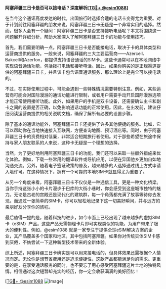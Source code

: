 **阿塞拜疆三日卡是否可以接电话？深度解析[[TG💪+ @esim1088](https://t.me/s/esim1088)]**

在当今这个通讯高度发达的时代，出国旅行时选择合适的电话卡变得尤为重要。对于计划前往阿塞拜疆的朋友来说，阿塞拜疆三日卡无疑是一个非常实用的选择。然而，很多人会有一个疑问：阿塞拜疆三日卡是否支持接听电话呢？本文将围绕这一问题展开详细分析，帮助大家深入了解阿塞拜疆三日卡的功能与使用技巧。

首先，我们需要明确一点，阿塞拜疆三日卡是否能接电话，取决于卡的具体类型和运营商提供的服务。一般来说，阿塞拜疆的三大主要运营商——Azercell、Bakcell和Azerfon，都提供支持语音通话的SIM卡。这些卡通常可以在本地网络中实现语音通话功能，包括拨打电话和接听电话。因此，如果你购买的是正规渠道提供的阿塞拜疆三日卡，并且该卡包含语音通话服务，那么理论上是完全可以接电话的。

不过，在实际使用过程中，可能会遇到一些特殊情况需要特别注意。例如，某些运营商可能会对国际漫游的通话功能进行限制，或者用户需要手动开启国际漫游选项才能正常使用接听功能。此外，如果用户的手机是双卡设备，还需要确认主卡和副卡之间的设置是否正确，以免影响通话功能的正常使用。因此，在出发前，建议仔细阅读运营商提供的相关说明文档，确保了解所有必要的设置步骤。

除了基本的通话功能外，阿塞拜疆三日卡还提供了许多其他便捷的服务。比如，它可以帮助你在当地快速接入互联网，方便查询地图、预订酒店等。同时，由于阿塞拜疆三日卡的资费相对低廉，非常适合短期旅行者使用。对于那些希望在旅途中保持与家人朋友联系的人来说，这种卡无疑是一个理想的选择。

当然，为了更好地利用阿塞拜疆三日卡的功能，我们还可以采取一些额外措施来优化体验。例如，下载一些常用的翻译软件或导航应用，以便在异国他乡更加自如地沟通交流。另外，随着电子签证政策的普及，越来越多的人选择通过线上方式申请入境许可。在这种情况下，拥有一个可靠的本地SIM卡就显得尤为重要了。

从另一个角度来看，阿塞拜疆三日卡不仅仅是一种通信工具，更是一种文化桥梁。当你手持这张小小的卡片漫步于巴库的大街小巷时，你会感受到这座城市独特的魅力。无论是古老的宫殿还是现代化的建筑群，每一个角落都充满了故事等待你去发现。而通过一张简单的SIM卡，你可以轻松地记录下这一切美好瞬间，并与远方的亲朋好友分享你的旅程。

最后值得一提的是，随着科技的进步，如今市面上已经出现了越来越多的虚拟SIM卡（eSIM）产品。这些产品无需物理卡片即可实现类似的功能，为用户带来了极大的便利性。例如，@esim1088 就是一家专注于提供全球eSIM解决方案的企业，其产品覆盖多个国家和地区，其中包括阿塞拜疆。如果你对传统实体SIM卡感到厌倦，不妨尝试一下这种新型技术带来的全新体验。

综上所述，阿塞拜疆三日卡确实是可以用来接电话的，但具体效果还需根据个人情况而定。无论你是想节省费用还是追求便捷性，这款产品都能满足你的需求。更重要的是，在享受通话服务的同时，也不要忘了用心感受阿塞拜疆这片土地的独特风情。相信通过这次短暂却充实的经历，你一定会收获满满的美好回忆！

[[TG💪+ @esim1088](https://t.me/s/esim1088) ![Image](https://i.postimg.cc/4NQfJmqS/Snipaste-2025-05-13-00-14-12.png)]